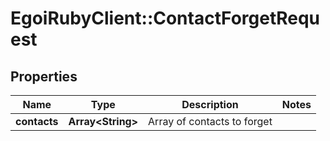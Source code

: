 # EgoiRubyClient::ContactForgetRequest

## Properties
Name | Type | Description | Notes
------------ | ------------- | ------------- | -------------
**contacts** | **Array&lt;String&gt;** | Array of contacts to forget | 



